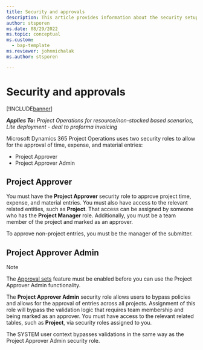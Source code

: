 ```yaml
---
title: Security and approvals
description: This article provides information about the security setup for working with approvals in Microsoft Dynamics 365 Project Operations.
author: stsporen
ms.date: 08/29/2022
ms.topic: conceptual
ms.custom: 
  - bap-template
ms.reviewer: johnmichalak
ms.author: stsporen

---
```

# Security and approvals

[!INCLUDE[banner](../includes/banner.md)]

_**Applies To:** Project Operations for resource/non-stocked based scenarios, Lite deployment - deal to proforma invoicing_

Microsoft Dynamics 365 Project Operations uses two security roles to allow for the approval of time, expense, and material entries:

- Project Approver
- Project Approver Admin

## Project Approver

You must have the **Project Approver** security role to approve project time, expense, and material entries. You must also have access to the relevant related entities, such as **Project**. That access can be assigned by someone who has the **Project Manager** role. Additionally, you must be a team member of the project and marked as an approver.

To approve non-project entries, you must be the manager of the submitter.

## Project Approver Admin

> [!NOTE]
> The [Approval sets](approval-sets.md) feature must be enabled before you can use the Project Approver Admin functionality.

The **Project Approver Admin** security role allows users to bypass policies and allows for the approval of entries across all projects. Assignment of this role will bypass the validation logic that requires team membership and being marked as an approver. You must have access to the relevant related tables, such as **Project**, via security roles assigned to you.

The SYSTEM user context bypasses validations in the same way as the Project Approver Admin security role.
